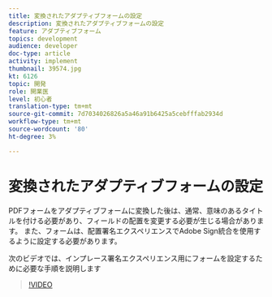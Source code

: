 ```yaml
---
title: 変換されたアダプティブフォームの設定
description: 変換されたアダプティブフォームの設定
feature: アダプティブフォーム
topics: development
audience: developer
doc-type: article
activity: implement
thumbnail: 39574.jpg
kt: 6126
topic: 開発
role: 開業医
level: 初心者
translation-type: tm+mt
source-git-commit: 7d7034026826a5a46a91b6425a5cebfffab2934d
workflow-type: tm+mt
source-wordcount: '80'
ht-degree: 3%

---
```


# 変換されたアダプティブフォームの設定

PDFフォームをアダプティブフォームに変換した後は、通常、意味のあるタイトルを付ける必要があり、フィールドの配置を変更する必要が生じる場合があります。 また、フォームは、配置署名エクスペリエンスでAdobe Sign統合を使用するように設定する必要があります。

次のビデオでは、インプレース署名エクスペリエンス用にフォームを設定するために必要な手順を説明します

>[!VIDEO](https://video.tv.adobe.com/v/39574/?quality=9&learn=on)

